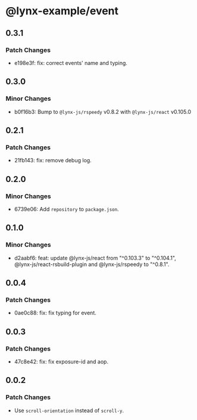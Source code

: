 # @lynx-example/event

## 0.3.1

### Patch Changes

- e198e3f: fix: correct events' name and typing.

## 0.3.0

### Minor Changes

- b0f16b3: Bump to `@lynx-js/rspeedy` v0.8.2 with `@lynx-js/react` v0.105.0

## 0.2.1

### Patch Changes

- 21fb143: fix: remove debug log.

## 0.2.0

### Minor Changes

- 6739e06: Add `repository` to `package.json`.

## 0.1.0

### Minor Changes

- d2aabf6: feat: update @lynx-js/react from "^0.103.3" to "^0.104.1", @lynx-js/react-rsbuild-plugin and @lynx-js/rspeedy to "^0.8.1".

## 0.0.4

### Patch Changes

- 0ae0c88: fix: fix typing for event.

## 0.0.3

### Patch Changes

- 47c8e42: fix: fix exposure-id and aop.

## 0.0.2

### Patch Changes

- Use `scroll-orientation` instead of `scroll-y`.
